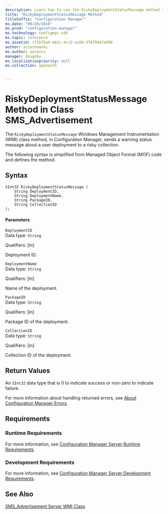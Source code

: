 ```yaml
---
description: Learn how to use the RiskyDeploymentStatusMessage method to send a warning status message about a user deployment to a risky collection.
title: "RiskyDeploymentStatusMessage Method"
titleSuffix: "Configuration Manager"
ms.date: "09/20/2016"
ms.prod: "configuration-manager"
ms.technology: configmgr-sdk
ms.topic: reference
ms.assetid: cf2b7ba4-e61c-4c13-ac69-376f94a7e698
author: aczechowski
ms.author: aaroncz
manager: dougeby
ms.localizationpriority: null
ms.collection: openauth


---
```

# RiskyDeploymentStatusMessage Method in Class SMS_Advertisement
The `RiskyDeploymentStatusMessage` Windows Management Instrumentation (WMI) class method, in Configuration Manager, sends a warning status message about a user deployment to a risky collection.  

 The following syntax is simplified from Managed Object Format (MOF) code and defines the method.  

## Syntax  

```  
SInt32 RiskyDeploymentStatusMessage (  
    String DeploymentID,  
    String DeploymentName,  
    String PackageID,  
    String CollectionID  
);  

```  

#### Parameters  
 `DeploymentID`  
 Data type: `String`  

 Qualifiers: [in]  

 Deployment ID.  

 `DeploymentName`  
 Data type: `String`  

 Qualifiers: [in]  

 Name of the deployment.  

 `PackageID`  
 Data type: `String`  

 Qualifiers: [in]  

 Package ID of the deployment.  

 `CollectionID`  
 Data type: `String`  

 Qualifiers: [in]  

 Collection ID of the deployment.  

## Return Values  
 An `SInt32` data type that is 0 to indicate success or non-zero to indicate failure.  

 For more information about handling returned errors, see [About Configuration Manager Errors](../../../../../develop/core/understand/about-configuration-manager-errors.md).  

## Requirements  

### Runtime Requirements  
 For more information, see [Configuration Manager Server Runtime Requirements](../../../../../develop/core/reqs/server-runtime-requirements.md).  

### Development Requirements  
 For more information, see [Configuration Manager Server Development Requirements](../../../../../develop/core/reqs/server-development-requirements.md).  

## See Also  
 [SMS_Advertisement Server WMI Class](../../../../../develop/reference/core/servers/configure/sms_advertisement-server-wmi-class.md)   
